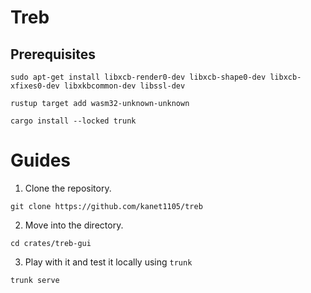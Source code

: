 # Treb

## Prerequisites
```
sudo apt-get install libxcb-render0-dev libxcb-shape0-dev libxcb-xfixes0-dev libxkbcommon-dev libssl-dev
```

```
rustup target add wasm32-unknown-unknown
```

```
cargo install --locked trunk
```

# Guides
1. Clone the repository.
```
git clone https://github.com/kanet1105/treb
```

2. Move into the directory.
```
cd crates/treb-gui
```

3. Play with it and test it locally using `trunk`
```
trunk serve
```
